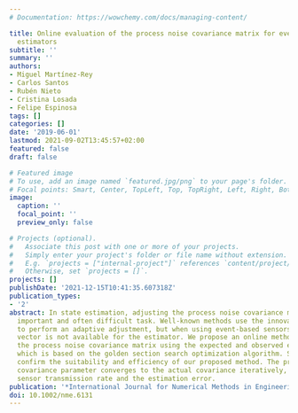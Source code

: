 ```yaml
---
# Documentation: https://wowchemy.com/docs/managing-content/

title: Online evaluation of the process noise covariance matrix for event-based state
  estimators
subtitle: ''
summary: ''
authors:
- Miguel Martínez-Rey
- Carlos Santos
- Rubén Nieto
- Cristina Losada
- Felipe Espinosa
tags: []
categories: []
date: '2019-06-01'
lastmod: 2021-09-02T13:45:57+02:00
featured: false
draft: false

# Featured image
# To use, add an image named `featured.jpg/png` to your page's folder.
# Focal points: Smart, Center, TopLeft, Top, TopRight, Left, Right, BottomLeft, Bottom, BottomRight.
image:
  caption: ''
  focal_point: ''
  preview_only: false

# Projects (optional).
#   Associate this post with one or more of your projects.
#   Simply enter your project's folder or file name without extension.
#   E.g. `projects = ["internal-project"]` references `content/project/deep-learning/index.md`.
#   Otherwise, set `projects = []`.
projects: []
publishDate: '2021-12-15T10:41:35.607318Z'
publication_types:
- '2'
abstract: In state estimation, adjusting the process noise covariance matrix is an
  important and often difficult task. Well-known methods use the innovation vector
  to perform an adaptive adjustment, but when using event-based sensors, the innovation
  vector is not available for the estimator. We propose an online method for adjusting
  the process noise covariance matrix using the expected and observed event rates,
  which is based on the golden section search optimization algorithm. Simulation results
  confirm the suitability and efficiency of our proposed method. The process noise
  covariance parameter converges to the actual covariance iteratively, reducing the
  sensor transmission rate and the estimation error.
publication: '*International Journal for Numerical Methods in Engineering*'
doi: 10.1002/nme.6131
---
```

